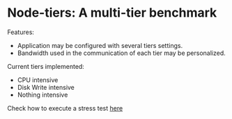# Node-tiers: A multi-tier benchmark

Features:
- Application may be configured with several tiers settings.
- Bandwidth used in the communication of each tier may be personalized.

Current tiers implemented:
- CPU intensive
- Disk Write intensive
- Nothing intensive

Check how to execute a stress test [here](stress-test/Readme.md)
